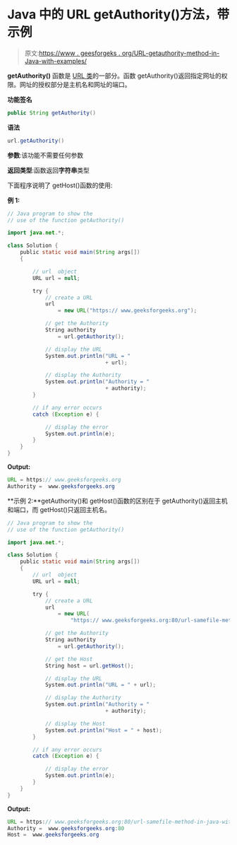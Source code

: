 # Java 中的 URL getAuthority()方法，带示例

> 原文:[https://www . geesforgeks . org/URL-getauthority-method-in-Java-with-examples/](https://www.geeksforgeeks.org/url-getauthority-method-in-java-with-examples/)

**getAuthority()** 函数是 [URL 类](https://www.geeksforgeeks.org/url-class-java-examples/)的一部分。函数 getAuthority()返回指定网址的权限。网址的授权部分是主机名和网址的端口。

**功能签名**

```java
public String getAuthority()

```

**语法**

```java
url.getAuthority()

```

**参数**:该功能不需要任何参数

**返回类型**:函数返回**字符串**类型

下面程序说明了 getHost()函数的使用:

**例 1:**

```java
// Java program to show the
// use of the function getAuthority()

import java.net.*;

class Solution {
    public static void main(String args[])
    {

        // url  object
        URL url = null;

        try {
            // create a URL
            url
                = new URL("https:// www.geeksforgeeks.org");

            // get the Authority
            String authority
                = url.getAuthority();

            // display the URL
            System.out.println("URL = "
                               + url);

            // display the Authority
            System.out.println("Authority = "
                               + authority);
        }

        // if any error occurs
        catch (Exception e) {

            // display the error
            System.out.println(e);
        }
    }
}
```

**Output:**

```java
URL = https:// www.geeksforgeeks.org
Authority =  www.geeksforgeeks.org

```

**示例 2:**getAuthority()和 getHost()函数的区别在于 getAuthority()返回主机和端口，而 getHost()只返回主机名。

```java
// Java program to show the
// use of the function getAuthority()

import java.net.*;

class Solution {
    public static void main(String args[])
    {
        // url  object
        URL url = null;

        try {
            // create a URL
            url
                = new URL(
                    "https:// www.geeksforgeeks.org:80/url-samefile-method-in-java-with-examples/");

            // get the Authority
            String authority
                = url.getAuthority();

            // get the Host
            String host = url.getHost();

            // display the URL
            System.out.println("URL = " + url);

            // display the Authority
            System.out.println("Authority = "
                               + authority);

            // display the Host
            System.out.println("Host = " + host);
        }

        // if any error occurs
        catch (Exception e) {

            // display the error
            System.out.println(e);
        }
    }
}
```

**Output:**

```java
URL = https:// www.geeksforgeeks.org:80/url-samefile-method-in-java-with-examples/
Authority =  www.geeksforgeeks.org:80
Host =  www.geeksforgeeks.org

```